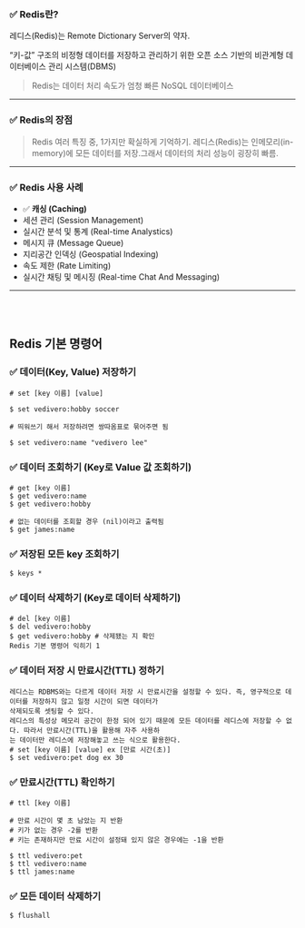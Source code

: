 ### ✅ Redis란?

레디스(Redis)는 Remote Dictionary Server의 약자.

“키-값” 구조의 비정형 데이터를 저장하고 관리하기 위한 오픈 소스 기반의 비관계형 데이터베이스 관리 시스템(DBMS)

> Redis는 데이터 처리 속도가 엄청 빠른 NoSQL 데이터베이스

---

### ✅ Redis의 장점

> Redis 여러 특징 중, 1가지만 확실하게 기억하기. 레디스(Redis)는 인메모리(in-memory)에 모든 데이터를 저장.그래서 데이터의 처리 성능이 굉장히 빠름.

---

### ✅ Redis 사용 사례

- ✅ **캐싱 (Caching)** 
- 세션 관리 (Session Management)
- 실시간 분석 및 통계 (Real-time Analystics)
- 메시지 큐 (Message Queue)
- 지리공간 인덱싱 (Geospatial Indexing)
- 속도 제한 (Rate Limiting)
- 실시간 채팅 및 메시징 (Real-time Chat And Messaging)

---

<br>
<br>

## Redis 기본 명령어

### ✅ 데이터(Key, Value) 저장하기

```
# set [key 이름] [value]

$ set vedivero:hobby soccer

# 띄워쓰기 해서 저장하려면 쌍따옴표로 묶어주면 됨

$ set vedivero:name "vedivero lee" 
```

### ✅ 데이터 조회하기 (Key로 Value 값 조회하기)

```
# get [key 이름]
$ get vedivero:name
$ get vedivero:hobby

# 없는 데이터를 조회할 경우 (nil)이라고 출력됨
$ get james:name 
```

### ✅ 저장된 모든 key 조회하기

```
$ keys *
```

### ✅ 데이터 삭제하기 (Key로 데이터 삭제하기)

```
# del [key 이름]
$ del vedivero:hobby
$ get vedivero:hobby # 삭제됐는 지 확인
Redis 기본 명령어 익히기 1
```

### ✅ 데이터 저장 시 만료시간(TTL) 정하기
```
레디스는 RDBMS와는 다르게 데이터 저장 시 만료시간을 설정할 수 있다. 즉, 영구적으로 데이터를 저장하지 않고 일정 시간이 되면 데이터가
삭제되도록 셋팅할 수 있다.
레디스의 특성상 메모리 공간이 한정 되어 있기 때문에 모든 데이터를 레디스에 저장할 수 없다. 따라서 만료시간(TTL)을 활용해 자주 사용하
는 데이터만 레디스에 저장해놓고 쓰는 식으로 활용한다.
# set [key 이름] [value] ex [만료 시간(초)]
$ set vedivero:pet dog ex 30
```

### ✅ 만료시간(TTL) 확인하기

```
# ttl [key 이름]

# 만료 시간이 몇 초 남았는 지 반환
# 키가 없는 경우 -2를 반환
# 키는 존재하지만 만료 시간이 설정돼 있지 않은 경우에는 -1을 반환

$ ttl vedivero:pet
$ ttl vedivero:name
$ ttl james:name
```

### ✅ 모든 데이터 삭제하기
```
$ flushall
```
